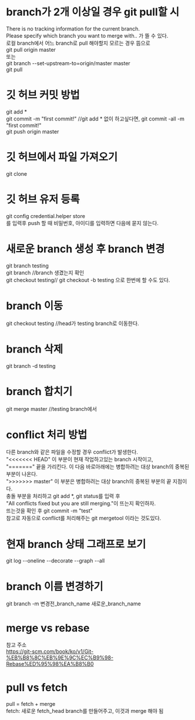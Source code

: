 # branch가 2개 이상일 경우 git pull할 시<br>
There is no tracking information for the current branch.<br>
Please specify which branch you want to merge with.. 가 뜰 수 있다.<br>
로컬 branch에서 어느 branch로 pull 해야할지 모르는 경우 뜸으로<br>
git pull origin master<br>
또는<br>
git branch --set-upstream-to=origin/master master<br>
git pull<br>
# 깃 허브 커밋 방법
git add * <br>
git commit -m "first commit!" //git add * 없이 하고싶다면, git commit -all -m "first commit!"<br>
git push origin master <br>
# 깃 허브에서 파일 가져오기
git clone <url><br>
# 깃 허브 유저 등록
git config credential.helper store<br>
를 입력후 push 할 때 비밀번호, 아이디를 입력하면 다음에 묻지 않는다.<br>

# 새로운 branch 생성 후 branch 변경
git branch testing<br>
git branch //branch 생겼는지 확인<br>
git checkout testing// git checkout -b testing 으로 한번에 할 수도 있다.<br>
# branch 이동
git checkout testing //head가 testing branch로 이동한다.<br>
# branch 삭제
git branch -d testing
# branch 합치기
git merge master //testing branch에서
# conflict 처리 방법
다른 branch와 같은 파일을 수정할 경우 conflict가 발생한다.<br>
"<<<<<<< HEAD" 이 부분이 현재 작업하고있는 branch 시작이고,<br>
"=======" 끝을 가리킨다. 이 다음 바로아래에는 병합하려는 대상 branch의 중복된 부분이 나온다.<br>
">>>>>>> master" 이 부분은 병합하려는 대상 branch의 중복된 부분의 끝 지점이다.<br>
충돌 부분을 처리하고 git add *, git status를 입력 후<br>
"All conflicts fixed but you are still merging."이 뜨는지 확인하자.<br>
뜨는것을 확인 후 git commit -m "test"<br>
참고로 자동으로 conflict를 처리해주는 git mergetool 이라는 것도있다.<br>
# 현재 branch 상태 그래프로 보기
git log --oneline --decorate --graph --all
# branch 이름 변경하기
git branch -m 변경전_branch_name 새로운_branch_name
# merge vs rebase
참고 주소<br>
<https://git-scm.com/book/ko/v1/Git-%EB%B8%8C%EB%9E%9C%EC%B9%98-Rebase%ED%95%98%EA%B8%B0><br>
# pull vs fetch
pull = fetch + merge<br>
fetch: 새로운 fetch_head branch를 만들어주고, 이것과 merge 해야 됨





